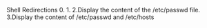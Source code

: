 Shell Redirections
0.
1.
2.Display the content of the /etc/passwd file.
3.Display the content of /etc/passwd and /etc/hosts
